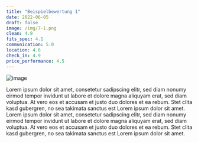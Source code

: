 ```yaml
---
title: "Beispielbewertung 1"
date: 2022-06-05
draft: false
image: /img/7-1.png
clean: 4.9
fits_spec: 4.1
communication: 5.0
location: 4.6
check_in: 4.9
price_performance: 4.5
---
```


![image](/de/img/7-1.png)

Lorem ipsum dolor sit amet, consetetur sadipscing elitr, sed diam nonumy eirmod tempor invidunt ut labore et dolore magna aliquyam erat, sed diam voluptua. At vero eos et accusam et justo duo dolores et ea rebum. Stet clita kasd gubergren, no sea takimata sanctus est Lorem ipsum dolor sit amet. Lorem ipsum dolor sit amet, consetetur sadipscing elitr, sed diam nonumy eirmod tempor invidunt ut labore et dolore magna aliquyam erat, sed diam voluptua. At vero eos et accusam et justo duo dolores et ea rebum. Stet clita kasd gubergren, no sea takimata sanctus est Lorem ipsum dolor sit amet.